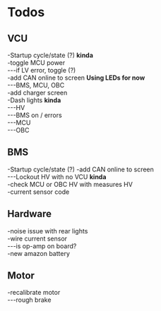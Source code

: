 # Todos
## VCU
-Startup cycle/state (?) **kinda** <br>
-toggle MCU power <br>
---if LV error, toggle (?) <br>
-add CAN online to screen **Using LEDs for now**<br>
  ---BMS, MCU, OBC  <br>
-add charger screen <br>
-Dash lights **kinda** <br>
---HV <br>
---BMS on / errors <br>
---MCU <br>
---OBC <br>

## BMS
-Startup cycle/state (?)
-add CAN online to screen <br>
  ---Lockout HV with no VCU **kinda**  <br>
-check MCU or OBC HV with measures HV  <br>
-current sensor code <br>

## Hardware
-noise issue with rear lights <br>
-wire current sensor <br>
---is op-amp on board? <br>
-new amazon battery <br>

## Motor
-recalibrate motor <br>
---rough brake <br>
